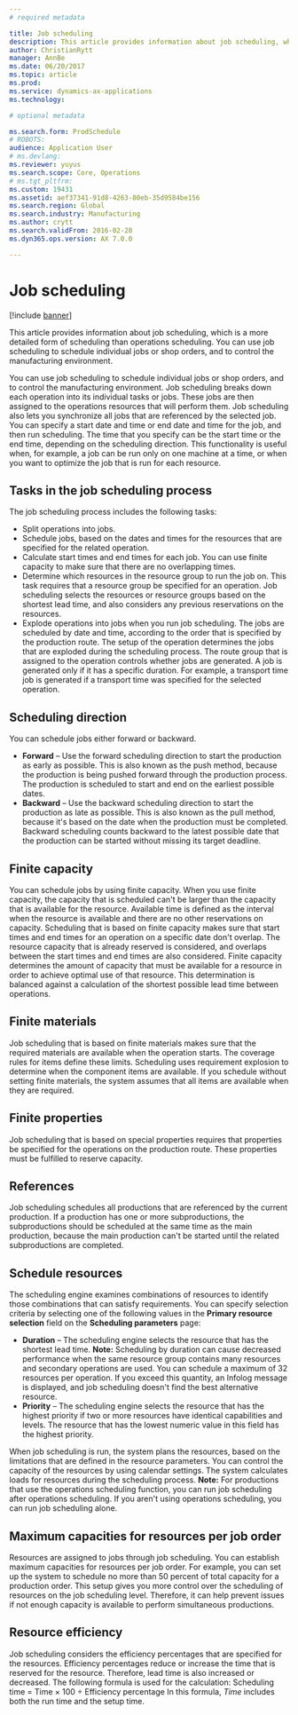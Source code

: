 ```yaml
---
# required metadata

title: Job scheduling
description: This article provides information about job scheduling, which is a more detailed form of scheduling than operations scheduling. You can use job scheduling to schedule individual jobs or shop orders, and to control the manufacturing environment.
author: ChristianRytt
manager: AnnBe
ms.date: 06/20/2017
ms.topic: article
ms.prod: 
ms.service: dynamics-ax-applications
ms.technology: 

# optional metadata

ms.search.form: ProdSchedule
# ROBOTS: 
audience: Application User
# ms.devlang: 
ms.reviewer: yuyus
ms.search.scope: Core, Operations
# ms.tgt_pltfrm: 
ms.custom: 19431
ms.assetid: aef37341-91d8-4263-80eb-35d9584be156
ms.search.region: Global
ms.search.industry: Manufacturing
ms.author: crytt
ms.search.validFrom: 2016-02-28
ms.dyn365.ops.version: AX 7.0.0

---
```


# Job scheduling

[!include [banner](../includes/banner.md)]

This article provides information about job scheduling, which is a more detailed form of scheduling than operations scheduling. You can use job scheduling to schedule individual jobs or shop orders, and to control the manufacturing environment.

You can use job scheduling to schedule individual jobs or shop orders, and to control the manufacturing environment. Job scheduling breaks down each operation into its individual tasks or jobs. These jobs are then assigned to the operations resources that will perform them. Job scheduling also lets you synchronize all jobs that are referenced by the selected job. You can specify a start date and time or end date and time for the job, and then run scheduling. The time that you specify can be the start time or the end time, depending on the scheduling direction. This functionality is useful when, for example, a job can be run only on one machine at a time, or when you want to optimize the job that is run for each resource.

## Tasks in the job scheduling process
The job scheduling process includes the following tasks:

-   Split operations into jobs.
-   Schedule jobs, based on the dates and times for the resources that are specified for the related operation.
-   Calculate start times and end times for each job. You can use finite capacity to make sure that there are no overlapping times.
-   Determine which resources in the resource group to run the job on. This task requires that a resource group be specified for an operation. Job scheduling selects the resources or resource groups based on the shortest lead time, and also considers any previous reservations on the resources.
-   Explode operations into jobs when you run job scheduling. The jobs are scheduled by date and time, according to the order that is specified by the production route. The setup of the operation determines the jobs that are exploded during the scheduling process. The route group that is assigned to the operation controls whether jobs are generated. A job is generated only if it has a specific duration. For example, a transport time job is generated if a transport time was specified for the selected operation.

## Scheduling direction
You can schedule jobs either forward or backward.

-   **Forward** – Use the forward scheduling direction to start the production as early as possible. This is also known as the push method, because the production is being pushed forward through the production process. The production is scheduled to start and end on the earliest possible dates.
-   **Backward** – Use the backward scheduling direction to start the production as late as possible. This is also known as the pull method, because it's based on the date when the production must be completed. Backward scheduling counts backward to the latest possible date that the production can be started without missing its target deadline.

## Finite capacity
You can schedule jobs by using finite capacity. When you use finite capacity, the capacity that is scheduled can't be larger than the capacity that is available for the resource. Available time is defined as the interval when the resource is available and there are no other reservations on capacity. Scheduling that is based on finite capacity makes sure that start times and end times for an operation on a specific date don't overlap. The resource capacity that is already reserved is considered, and overlaps between the start times and end times are also considered. Finite capacity determines the amount of capacity that must be available for a resource in order to achieve optimal use of that resource. This determination is balanced against a calculation of the shortest possible lead time between operations.

## Finite materials
Job scheduling that is based on finite materials makes sure that the required materials are available when the operation starts. The coverage rules for items define these limits. Scheduling uses requirement explosion to determine when the component items are available. If you schedule without setting finite materials, the system assumes that all items are available when they are required.

## Finite properties
Job scheduling that is based on special properties requires that properties be specified for the operations on the production route. These properties must be fulfilled to reserve capacity.

## References
Job scheduling schedules all productions that are referenced by the current production. If a production has one or more subproductions, the subproductions should be scheduled at the same time as the main production, because the main production can't be started until the related subproductions are completed.

## Schedule resources
The scheduling engine examines combinations of resources to identify those combinations that can satisfy requirements. You can specify selection criteria by selecting one of the following values in the **Primary resource selection** field on the **Scheduling parameters** page:

-   **Duration** – The scheduling engine selects the resource that has the shortest lead time. **Note:** Scheduling by duration can cause decreased performance when the same resource group contains many resources and secondary operations are used. You can schedule a maximum of 32 resources per operation. If you exceed this quantity, an Infolog message is displayed, and job scheduling doesn't find the best alternative resource.
-   **Priority** – The scheduling engine selects the resource that has the highest priority if two or more resources have identical capabilities and levels. The resource that has the lowest numeric value in this field has the highest priority.

When job scheduling is run, the system plans the resources, based on the limitations that are defined in the resource parameters. You can control the capacity of the resources by using calendar settings. The system calculates loads for resources during the scheduling process. **Note:** For productions that use the operations scheduling function, you can run job scheduling after operations scheduling. If you aren't using operations scheduling, you can run job scheduling alone.

## Maximum capacities for resources per job order
Resources are assigned to jobs through job scheduling. You can establish maximum capacities for resources per job order. For example, you can set up the system to schedule no more than 50 percent of total capacity for a production order. This setup gives you more control over the scheduling of resources on the job scheduling level. Therefore, it can help prevent issues if not enough capacity is available to perform simultaneous productions.

## Resource efficiency
Job scheduling considers the efficiency percentages that are specified for the resources. Efficiency percentages reduce or increase the time that is reserved for the resource. Therefore, lead time is also increased or decreased. The following formula is used for the calculation: Scheduling time = Time × 100 ÷ Efficiency percentage In this formula, *Time* includes both the run time and the setup time.



